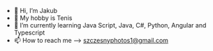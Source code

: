 - 👋 Hi, I’m Jakub
- 👀 My hobby is Tenis
- 🌱 I’m currently learning Java Script, Java, C#, Python, Angular and Typescript
- 📫 How to reach me --> szczesnyphotos1@gmail.com

<!---
MelaShef/MelaShef is a ✨ special ✨ repository because its `README.md` (this file) appears on your GitHub profile.
You can click the Preview link to take a look at your changes.
--->
